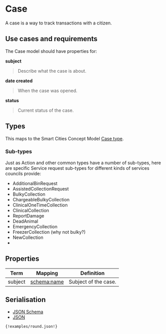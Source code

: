 
# Case

A case is a way to track transactions with a citizen.


## Use cases and requirements

The Case model should have properties for:

**subject**

> Describe what the case is about.

**date created**

> When the case was opened.

**status**

> Current status of the case.


## Types

This maps to the Smart Cities Concept Model [Case type](http://www.legsb.gov.uk/smartcityconceptmodel/index.php?Action=ShowConcept&Id=172).

### Sub-types

Just as Action and other common types have a number of sub-types, here are specific Service request sub-types for different kinds of services councils provide:

* AdditionalBinRequest
* AssistedCollectionRequest
* BulkyCollection
* ChargeableBulkyCollection
* ClinicalOneTimeCollection
* ClinicalCollection
* ReportDamage
* DeadAnimal
* EmergencyCollection
* FreezerCollection (why not bulky?)
* NewCollection
* 



## Properties

Term     | Mapping | Definition
---------|---------|-----------
subject | [schema:name](http://schema.org/name) | Subject of the case.


## Serialisation

<div>

  <!-- Nav tabs -->
  <ul class="nav nav-tabs" role="tablist">
    <li role="presentation"><a href="#schema" aria-controls="schema" role="tab" data-toggle="tab">JSON Schema</a></li>
    <li role="presentation" class="active"><a href="#json" aria-controls="json" role="tab" data-toggle="tab">JSON</a></li>
  </ul>

  <!-- Tab panes -->
  <div class="tab-content">
    <div role="tabpanel" class="tab-pane" id="schema">
    </div>
    <div role="tabpanel" class="tab-pane active" id="json">
      <pre><code class="hljs json">{!examples/round.json!}</code></pre>
    </div>
  </div>

</div>




